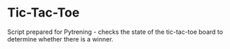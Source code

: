 # Tic-Tac-Toe
Script prepared for Pytrening - checks the state of the tic-tac-toe board to determine whether there is a winner.

